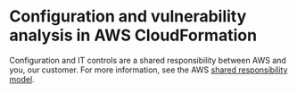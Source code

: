 # Configuration and vulnerability analysis in AWS CloudFormation<a name="vulnerability-analysis-and-management"></a>

Configuration and IT controls are a shared responsibility between AWS and you, our customer\. For more information, see the AWS [shared responsibility model](http://aws.amazon.com/compliance/shared-responsibility-model/)\.